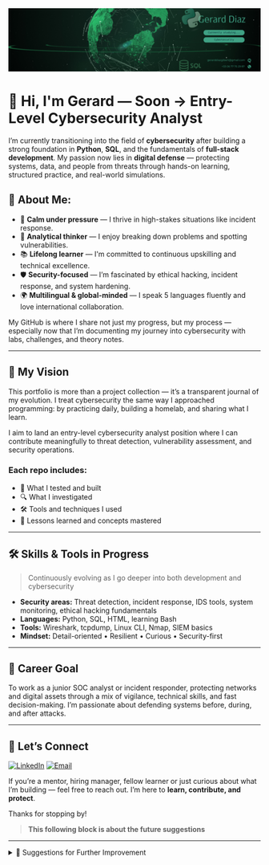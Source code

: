 <img src="./assets/Banner Github - LinkedIn CYBER.png" alt="Github banner">

# 👋 Hi, I'm Gerard — Soon -> Entry-Level Cybersecurity Analyst

I’m currently transitioning into the field of **cybersecurity** after building a strong foundation in **Python**, **SQL**, and the fundamentals of **full-stack development**. My passion now lies in **digital defense** — protecting systems, data, and people from threats through hands-on learning, structured practice, and real-world simulations.

## 🧠 About Me:

* 🧠 **Calm under pressure** — I thrive in high-stakes situations like incident response.
* 🧩 **Analytical thinker** — I enjoy breaking down problems and spotting vulnerabilities.
* 📚 **Lifelong learner** — I'm committed to continuous upskilling and technical excellence.
* 🛡️ **Security-focused** — I’m fascinated by ethical hacking, incident response, and system hardening.
* 🌍 **Multilingual & global-minded** — I speak 5 languages fluently and love international collaboration.

My GitHub is where I share not just my progress, but my process — especially now that I’m documenting my journey into cybersecurity with labs, challenges, and theory notes.

---

## 🚀 My Vision

This portfolio is more than a project collection — it’s a transparent journal of my evolution. I treat cybersecurity the same way I approached programming: by practicing daily, building a homelab, and sharing what I learn.

I aim to land an entry-level cybersecurity analyst position where I can contribute meaningfully to threat detection, vulnerability assessment, and security operations.

### Each repo includes:

* 🧪 What I tested and built
* 🔍 What I investigated
* 🛠️ Tools and techniques I used
* 🧠 Lessons learned and concepts mastered

---

## 🛠️ Skills & Tools in Progress

> Continuously evolving as I go deeper into both development and cybersecurity

* **Security areas:** Threat detection, incident response, IDS tools, system monitoring, ethical hacking fundamentals
* **Languages:** Python, SQL, HTML, learning Bash
* **Tools:** Wireshark, tcpdump, Linux CLI, Nmap, SIEM basics
* **Mindset:** Detail-oriented • Resilient • Curious • Security-first

---

## 📌 Career Goal

To work as a junior SOC analyst or incident responder, protecting networks and digital assets through a mix of vigilance, technical skills, and fast decision-making. I’m passionate about defending systems before, during, and after attacks.

---

## 🔗 Let’s Connect

[![LinkedIn](https://img.shields.io/badge/LinkedIn-0077B5?style=for-the-badge\&logo=linkedin\&logoColor=white)](www.linkedin.com/in/gerard-diaz-gibert-745b53371/)
[![Email](https://img.shields.io/badge/Email-D14836?style=for-the-badge\&logo=gmail\&logoColor=white)](mailto:gerarddiazgibert@gmail.com)

If you’re a mentor, hiring manager, fellow learner or just curious about what I’m building — feel free to reach out. I’m here to **learn, contribute, and protect**.

Thanks for stopping by!


>  **This following block is about the future suggestions**
---

<details>
<summary>📝 Suggestions for Further Improvement</summary>

> 🧪 *These are notes for myself to improve this README and portfolio over time. This section is private for now, but will help guide the evolution of this page.*

- **Fill in Real Links:**  
  Replace the placeholder links (LinkedIn, Portfolio, email, project URLs) with my actual URLs when I'm ready.

- **Project Details:**  
  Add one-sentence summaries for each project, focusing on what makes them interesting or what I learned.

- **Skill Level Indicators:**  
  Use emojis, badges, or plain text to indicate my current level of comfort or proficiency with each skill.

- **Visuals:**  
  Include a profile picture, banner, or project screenshots to make the page more visually engaging.

- **Keep It Updated:**  
  As I complete new projects or learn new technologies, update this README to reflect my growth.

- **Feature my best projects:**  
  Showcase the handful of projects that I am most proud of.
---

</details>
